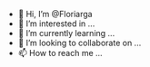 - 👋 Hi, I’m @Floriarga
- 👀 I’m interested in ...
- 🌱 I’m currently learning ...
- 💞️ I’m looking to collaborate on ...
- 📫 How to reach me ...

<!---
Floriarga/Floriarga is a ✨ special ✨ repository because its `README.md` (this file) appears on your GitHub profile.
You can click the Preview link to take a look at your changes.
--->
